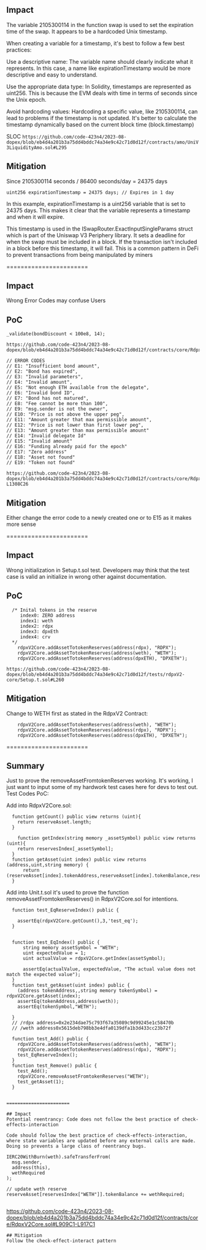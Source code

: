 ## Impact
The variable 2105300114 in the function swap is used to set the expiration time of the swap. It appears to be a hardcoded Unix timestamp.

When creating a variable for a timestamp, it's best to follow a few best practices:

Use a descriptive name: The variable name should clearly indicate what it represents. In this case, a name like expirationTimestamp would be more descriptive and easy to understand.

Use the appropriate data type: In Solidity, timestamps are represented as uint256. This is because the EVM deals with time in terms of seconds since the Unix epoch.

Avoid hardcoding values: Hardcoding a specific value, like 2105300114, can lead to problems if the timestamp is not updated. It's better to calculate the timestamp dynamically based on the current block time (block.timestamp)

SLOC
`https://github.com/code-423n4/2023-08-dopex/blob/eb4d4a201b3a75dd4bddc74a34e9c42c71d0d12f/contracts/amo/UniV3LiquidityAmo.sol#L295`

## Mitigation
Since 2105300114 seconds / 86400 seconds/day = 24375 days

`uint256 expirationTimestamp = 24375 days; // Expires in 1 day`

In this example, expirationTimestamp is a uint256 variable that is set to 24375 days. This makes it clear that the variable represents a timestamp and when it will expire.

This timestamp is used in the ISwapRouter.ExactInputSingleParams struct which is part of the Uniswap V3 Periphery library. It sets a deadline for when the swap must be included in a block. If the transaction isn't included in a block before this timestamp, it will fail. This is a common pattern in DeFi to prevent transactions from being manipulated by miners

=======================
## Impact
Wrong Error Codes may confuse Users

## PoC
```
_validate(bondDiscount < 100e8, 14);

https://github.com/code-423n4/2023-08-dopex/blob/eb4d4a201b3a75dd4bddc74a34e9c42c71d0d12f/contracts/core/RdpxV2Core.sol#L1167
```
```
// ERROR CODES
// E1: "Insufficient bond amount",
// E2: "Bond has expired",
// E3: "Invalid parameters",
// E4: "Invalid amount",
// E5: "Not enough ETH available from the delegate",
// E6: "Invalid bond ID",
// E7: "Bond has not matured",
// E8: "Fee cannot be more than 100",
// E9: "msg.sender is not the owner",
// E10: "Price is not above the upper peg",
// E11: "Amount greater that max permissible amount",
// E12: "Price is not lower than first lower peg",
// E13: "Amount greater than max permissible amount"
// E14: "Invalid delegate Id"
// E15: "Invalid amount"
// E16: "Funding already paid for the epoch"
// E17: "Zero address"
// E18: "Asset not found"
// E19: "Token not found"
```
```
https://github.com/code-423n4/2023-08-dopex/blob/eb4d4a201b3a75dd4bddc74a34e9c42c71d0d12f/contracts/core/RdpxV2Core.sol#L1289C1-L1308C26
```

## Mitigation
Either change the error code to a newly created one or to E15 as it makes more sense

=======================
## Impact
Wrong initialization in Setup.t.sol test. Developers may think that the test case is valid an initialize in wrong other against documentation. 

## PoC
```
  /* Inital tokens in the reserve
     index0: ZERO address
     index1: weth
     index2: rdpx
     index3: dpxEth
     index4: crv
  */
    rdpxV2Core.addAssetTotokenReserves(address(rdpx), "RDPX");
    rdpxV2Core.addAssetTotokenReserves(address(weth), "WETH");
    rdpxV2Core.addAssetTotokenReserves(address(dpxETH), "DPXETH");
```

```
https://github.com/code-423n4/2023-08-dopex/blob/eb4d4a201b3a75dd4bddc74a34e9c42c71d0d12f/tests/rdpxV2-core/Setup.t.sol#L260
```

## Mitigation
Change to WETH first as stated in the RdpxV2 Contract:
```
    rdpxV2Core.addAssetTotokenReserves(address(weth), "WETH");
    rdpxV2Core.addAssetTotokenReserves(address(rdpx), "RDPX");
    rdpxV2Core.addAssetTotokenReserves(address(dpxETH), "DPXETH");
```


=======================

## Summary
Just to prove the removeAssetFromtokenReserves working. It's working, I just want to input some of my hardwork test cases here for devs to test out.
Test Codes PoC:

Add into RdpxV2Core.sol:
```
  function getCount() public view returns (uint){
    return reserveAsset.length;
  }

    function getIndex(string memory _assetSymbol) public view returns (uint){
    return reservesIndex[_assetSymbol];
  }
  function getAsset(uint index) public view returns (address,uint,string memory) {
      return (reserveAsset[index].tokenAddress,reserveAsset[index].tokenBalance,reserveAsset[index].tokenSymbol);
  }
```

Add into Unit.t.sol it's used to prove the function removeAssetFromtokenReserves() in RdpxV2Core.sol for intentions.
```
  function test_EqReserveIndex() public {
    
    assertEq(rdpxV2Core.getCount(),3,'test_eq');
  }


  function test_EqIndex() public {
      string memory assetSymbol = "WETH"; 
      uint expectedValue = 1;
      uint actualValue = rdpxV2Core.getIndex(assetSymbol);

      assertEq(actualValue, expectedValue, "The actual value does not match the expected value");
  }
  function test_getAsset(uint index) public {
    (address tokenAddress,,string memory tokenSymbol) = rdpxV2Core.getAsset(index);
    assertEq(tokenAddress,address(weth));
    assertEq(tokenSymbol,"WETH");

  }
  // /rdpx address=0x2e234dae75c793f67a35089c9d99245e1c58470b
  // /weth address0x5615deb798bb3e4dfa0139dfa1b3d433cc23b72f

  function test_Add() public {
    rdpxV2Core.addAssetTotokenReserves(address(weth), "WETH");
    rdpxV2Core.addAssetTotokenReserves(address(rdpx), "RDPX");
    test_EqReserveIndex();
  }
  function test_Remove() public {
    test_Add();
    rdpxV2Core.removeAssetFromtokenReserves("WETH");
    test_getAsset(1);
  }


=======================

## Impact
Potential reentrancy: Code does not follow the best practice of check-effects-interaction

Code should follow the best practice of check-effects-interaction, where state variables are updated before any external calls are made. Doing so prevents a large class of reentrancy bugs.

```
    IERC20WithBurn(weth).safeTransferFrom(
      msg.sender,
      address(this),
      wethRequired
    );

    // update weth reserve
    reserveAsset[reservesIndex["WETH"]].tokenBalance += wethRequired;
```

```
https://github.com/code-423n4/2023-08-dopex/blob/eb4d4a201b3a75dd4bddc74a34e9c42c71d0d12f/contracts/core/RdpxV2Core.sol#L909C1-L917C1
```
## Mitigation 
Follow the check-effect-interact pattern